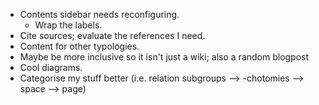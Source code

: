 

- Contents sidebar needs reconfiguring.
	- Wrap the labels.
- Cite sources; evaluate the references I need.
- Content for other typologies.
- Maybe be more inclusive so it isn't just a wiki; also a random blogpost
- Cool diagrams.
- Categorise my stuff better (i.e. relation subgroups --> -chotomies --> space --> page)